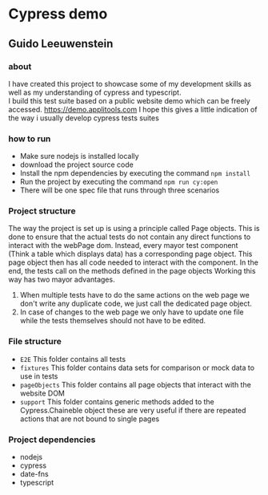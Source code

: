 # Cypress demo
## Guido Leeuwenstein

### about
I have created this project to showcase some of my development skills as well as my understanding of cypress and typescript.  
I build this test suite based on a public website demo which can be freely accessed. https://demo.applitools.com
I hope this gives a little indication of the way i usually develop cypress tests suites

### how to run
* Make sure nodejs is installed locally
* download the project source code
* Install the npm dependencies by executing the command `npm install`
* Run the project by executing the command `npm run cy:open`
* There will be one spec file that runs through three scenarios

### Project structure
The way the project is set up is using a principle called Page objects.
This is done to ensure that the actual tests do not contain any direct functions to interact with the webPage dom.
Instead, every mayor test component (Think a table which displays data) has a corresponding page object.
This page object then has all code needed to interact with the component.
In the end, the tests call on the methods defined in the page objects
Working this way has two mayor advantages.
1. When multiple tests have to do the same actions on the web page we don't write any duplicate code, we just call the dedicated page object.
2. In case of changes to the web page we only have to update one file while the tests themselves should not have to be edited.

### File structure
* `E2E` This folder contains all tests
* `fixtures` This folder contains data sets for comparison or mock data to use in tests
* `pageObjects` This folder contains all page objects that interact with the website DOM
* `support` This folder contains generic methods added to the Cypress.Chaineble object these are very useful if there are repeated actions that are not bound to single pages

### Project dependencies
* nodejs
* cypress
* date-fns 
* typescript
